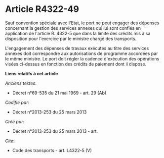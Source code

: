# Article R4322-49

Sauf convention spéciale avec l'Etat, le port ne peut engager des dépenses concernant la gestion des services annexes qui lui
sont confiés en application de l'article R. 4322-5 que dans la limite des crédits mis à sa disposition pour l'exercice par le
ministre chargé des transports. 

L'engagement des dépenses de travaux exécutés au titre des services annexes doit correspondre aux autorisations de programme
accordées par le même ministre. Le port doit régler la cadence d'exécution des opérations visées ci-dessus en fonction des
crédits de paiement dont il dispose.

**Liens relatifs à cet article**

_Anciens textes_:

  - Décret n°69-535 du 21 mai 1969 - art. 29 (Ab)

_Codifié par_:

  - Décret n°2013-253 du 25 mars 2013

_Créé par_:

  - Décret n°2013-253 du 25 mars 2013 - art.

_Cite_:

  - Code des transports - art. L4322-5 (V)

